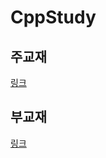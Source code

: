 # CppStudy

## 주교재
[링크](https://www3.ntu.edu.sg/home/ehchua/programming/index.html#Cpp)

## 부교재
[링크](https://cplusplus.com/doc/tutorial/)
